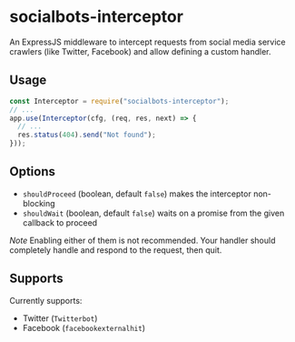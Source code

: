 # socialbots-interceptor

An ExpressJS middleware to intercept requests from social media service crawlers (like Twitter, Facebook) and allow defining a custom handler.

## Usage
```javascript
const Interceptor = require("socialbots-interceptor");
// ...
app.use(Interceptor(cfg, (req, res, next) => {
  // ...
  res.status(404).send("Not found");
}));
```

## Options
* `shouldProceed`   (boolean, default `false`) makes the interceptor non-blocking
* `shouldWait`      (boolean, default `false`) waits on a promise from the given callback to proceed

*Note* Enabling either of them is not recommended. Your handler should completely handle and respond to the request, then quit.

## Supports
Currently supports:
* Twitter (`Twitterbot`)
* Facebook (`facebookexternalhit`)
